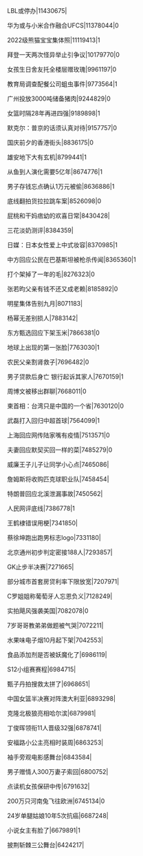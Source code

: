 LBL或停办|11430675|

华为或与小米合作融合UFCS|11378044|0

2022级熊猫宝宝集体照|11119413|1

拜登一天两次怪异举止引争议|10179770|0

女孩生日舍友托全楼层赠玫瑰|9961197|0

教育局调查配餐公司蛆虫事件|9773564|1

广州投放3000吨储备猪肉|9244829|0

女篮时隔28年再进四强|9189898|1

默克尔：普京的话须认真对待|9157757|0

国庆前夕的香港街头|8836175|0

雄安地下大有玄机|8799441|1

从鱼到人演化需要5亿年|8674776|1

男子存钱忘点确认1万元被偷|8636886|1

底线翻拍货拉拉跳车案|8526098|0

屁桃和干妈痞幼的欢喜日常|8430428|

三花淡奶测评|8384359|

日媒：日本女性爱上中式妆容|8370985|1

中方回应公民在巴基斯坦被枪杀传闻|8365360|1

打个架掉了一年的毛|8276323|0

张若昀父亲有钱不还又成老赖|8185892|0

明星集体告别九月|8071183|

杨幂无差别损人|7883142|

东方甄选回应下架玉米|7866381|0

地球上出现的第一张脸|7763030|1

农民父亲割肾救子|7696482|0

男子贷款后身亡 银行起诉其家人|7670159|1

周博文被移出群聊|7668011|0

柬首相：台湾只是中国的一个省|7630120|0

武磊打入回归中超首球|7564099|1

上海回应网传陆家嘴有疫情|7513571|0

夫妻回应默契买回一样的菜|7485279|0

威廉王子儿子让同学小心点|7465086|

詹姆斯将收购匹克球职业队|7458454|

特朗普回应北溪泄漏事故|7450562|

人民网评底线|7386778|1

王鹤棣错误用梗|7341850|

蔡徐坤跑出跑男标志logo|7331180|

北京通州初步判定密接188人|7293857|

GK止步半决赛|7271665|

部分城市首套房贷利率下限放宽|7207971|

C罗姐姐称葡萄牙人忘恩负义|7128249|

实拍飓风强袭美国|7082078|0

7岁哥哥教弟弟做题被气哭|7072211|

水果味电子烟10月起下架|7042553|

食品添加剂是否被妖魔化了|6986119|

S12小组赛赛程|6984715|

甄子丹拍搜救太拼了|6968651|

中国女篮半决赛对阵澳大利亚|6893298|

克隆北极狼亮相哈尔滨|6879981|

丁俊晖领衔11人晋级32强|6878741|

安福路小公主亮相时装周|6863253|

袖手旁观电影感舞台|6843584|

男子赠情人300万妻子索回|6800752|

点读机女孩保研中传|6791632|

200万只河南兔飞往欧洲|6745134|0

24岁单腿姑娘10年5次抗癌|6687248|

小说女主有脸了|6679891|1

披荆斩棘三公舞台|6424217|

